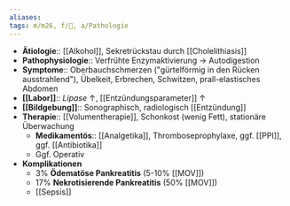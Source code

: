 ```yaml
---
aliases: 
tags: m/m26, f/💩, a/Pathologie
---
```

- **Ätiologie**:: [[Alkohol]], Sekretrückstau durch [[Cholelithiasis]]
- **Pathophysiologie**:: Verfrühte Enzymaktivierung → Autodigestion
- **Symptome**:: Oberbauchschmerzen ("gürtelförmig in den Rücken ausstrahlend"), Übelkeit, Erbrechen, Schwitzen, prall-elastisches Abdomen
- **[[Labor]]**:: *Lipase* ↑, [[Entzündungsparameter]] ↑
- **[[Bildgebung]]**:: Sonographisch, radiologisch [[Entzündung]]
- **Therapie**:: [[Volumentherapie]], Schonkost (wenig Fett), stationäre Überwachung
    - **Medikamentös**:: [[Analgetika]], Thromboseprophylaxe, ggf. [[PPI]], ggf. [[Antibiotika]]
    - Ggf. Operativ
- **Komplikationen**
    - 3% **Ödematöse Pankreatitis** (5-10% [[MOV]])
    - 17% **Nekrotisierende Pankreatitis** (50% [[MOV]])
    - [[Sepsis]]